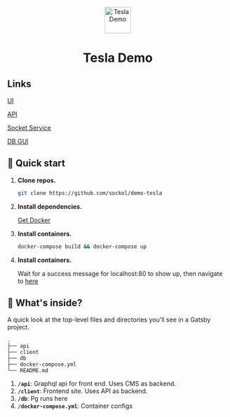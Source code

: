 <p align="center">
  <img alt="Tesla Demo" src="https://www.tesla.com/themes/custom/tesla_frontend/assets/favicons/favicon.ico" width="60" /> 
</p>
<h1 align="center">
  Tesla Demo
</h1>


## Links 

[UI](localhost:80)

[API](localhost:81)

[Socket Service](localhost:81)

[DB GUI](http://localhost:8081/)

## 🚀 Quick start

1.  **Clone repos.**

    ```sh 
    git clone https://github.com/sockol/demo-tesla
    ```

2.  **Install dependencies.**

    [Get Docker](https://www.docker.com/products/docker-desktop)
 
3.  **Install containers.**

    ```sh 
    docker-compose build && docker-compose up
    ```
4.  **Install containers.**

    Wait for a success message for localhost:80 to show up, then navigate to [here](localhost:80)


## 🧐 What's inside?

A quick look at the top-level files and directories you'll see in a Gatsby project.

    .
    ├── api
    ├── client
    ├── db
    ├── docker-compose.yml 
    └── README.md

  1.  **`/api`**: Graphql api for front end. Uses CMS as backend.
  2.  **`/client`**: Frontend site. Uses API as backend.
  3.  **`/db`**: Pg runs here 
  4.  **`/docker-compose.yml`**: Container configs
